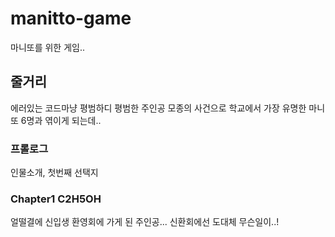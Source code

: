 # manitto-game
마니또를 위한 게임..

## 줄거리
에러있는 코드마냥 평범하디 평범한 주인공 모종의 사건으로 학교에서 가장 유명한 마니또 6명과 엮이게 되는데..

### 프롤로그
인물소개, 첫번째 선택지 

### Chapter1 C2H5OH
얼떨결에 신입생 환영회에 가게 된 주인공... 
신환회에선 도대체 무슨일이..!


